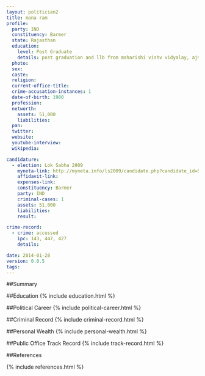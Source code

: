 ```yaml
---
layout: politician2
title: mana ram
profile: 
  party: IND
  constituency: Barmer
  state: Rajasthan
  education: 
    level: Post Graduate
    details: post graduation and llb from maharishi vishv vidyalay, ajmer.
  photo: 
  sex: 
  caste: 
  religion: 
  current-office-title: 
  crime-accusation-instances: 1
  date-of-birth: 1980
  profession: 
  networth: 
    assets: 51,000
    liabilities: 
  pan: 
  twitter: 
  website: 
  youtube-interview: 
  wikipedia: 

candidature: 
  - election: Lok Sabha 2009
    myneta-link: http://myneta.info/ls2009/candidate.php?candidate_id=5858
    affidavit-link: 
    expenses-link: 
    constituency: Barmer 
    party: IND
    criminal-cases: 1
    assets: 51,000
    liabilities: 
    result:  

crime-record: 
  - crime: accussed
    ipc: 143, 447, 427
    details:  

date: 2014-01-28
version: 0.0.5
tags: 
---
```

##Summary


##Education
{% include education.html %}


##Political Career
{% include political-career.html %}


##Criminal Record
{% include criminal-record.html %}


##Personal Wealth
{% include personal-wealth.html %}


##Public Office Track Record
{% include track-record.html %}


##References


{% include references.html %}